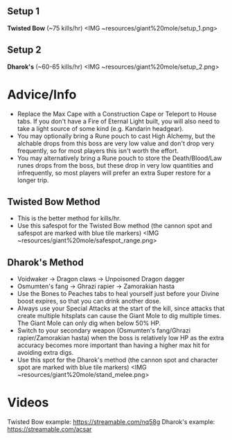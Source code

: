## Setup 1
**Twisted Bow** (~75 kills/hr)
<IMG ~resources/giant%20mole/setup_1.png>

## Setup 2
**Dharok's** (~60-65 kills/hr)
<IMG ~resources/giant%20mole/setup_2.png>

# Advice/Info
- Replace the Max Cape with a Construction Cape or Teleport to House tabs. If you don't have a Fire of Eternal Light built, you will also need to take a light source of some kind (e.g. Kandarin headgear).
- You may optionally bring a Rune pouch to cast High Alchemy, but the alchable drops from this boss are very low value and don't drop very frequently, so for most players this isn't worth the effort.
- You may alternatively bring a Rune pouch to store the Death/Blood/Law runes drops from the boss, but these drop in very low quantities and infrequently, so most players will prefer an extra Super restore for a longer trip.
## Twisted Bow Method
- This is the better method for kills/hr.
- Use this safespot for the Twisted Bow method (the cannon spot and safespot are marked with blue tile markers)
  <IMG ~resources/giant%20mole/safespot_range.png>
## Dharok's Method
- Voidwaker → Dragon claws → Unpoisoned Dragon dagger
- Osmumten's fang → Ghrazi rapier → Zamorakian hasta
- Use the Bones to Peaches tabs to heal yourself just before your Divine boost expires, so that you can drink another dose.
- Always use your Special Attacks at the start of the kill, since attacks that create multiple hitsplats can cause the Giant Mole to dig multiple times. The Giant Mole can only dig when below 50% HP.
- Switch to your secondary weapon (Osmumten's fang/Ghrazi rapier/Zamorakian hasta) when the boss is relatively low HP as the extra accuracy becomes more important than having a higher max hit for avoiding extra digs.
- Use this spot for the Dharok's method (the cannon spot and character spot are marked with blue tile markers)
<IMG ~resources/giant%20mole/stand_melee.png>

# Videos
Twisted Bow example: https://streamable.com/nq58g
Dharok's example: https://streamable.com/acsar

